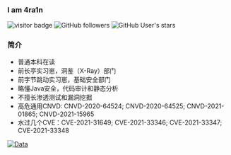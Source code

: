 ### I am 4ra1n
![visitor badge](https://visitor-badge.glitch.me/badge?page_id=4ra1n.4ra1n)
![GitHub followers](https://img.shields.io/github/followers/EmYiQing?style=social)   ![GitHub User's stars](https://img.shields.io/github/stars/EmYiQing?style=social)   
### 简介
- 普通本科在读
- 前长亭实习崽，洞鉴（X-Ray）部门
- 前字节跳动实习崽，基础安全部门
- 略懂Java安全，代码审计和静态分析
- 不擅长渗透测试和漏洞挖掘
- 高危通用CNVD: CNVD-2020-64524; CNVD-2020-64525; CNVD-2021-01865; CNVD-2021-15965
- 水过几个CVE：CVE-2021-31649; CVE-2021-33346; CVE-2021-33347; CVE-2021-33348

[![Data](https://github-readme-stats.vercel.app/api?username=EmYiQing)]()
